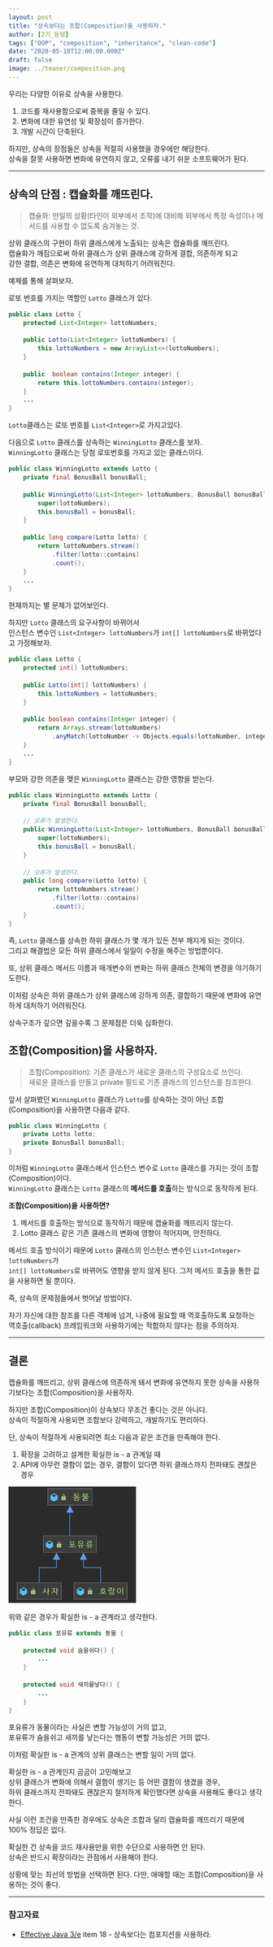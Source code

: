 ```yaml
---
layout: post  
title: "상속보다는 조합(Composition)을 사용하자."  
author: [2기_둔덩]
tags: ["OOP", "composition", "inheritance", "clean-code"]
date: "2020-05-18T12:00:00.000Z"
draft: false
image: ../teaser/composition.png
---
```


우리는 다양한 이유로 상속을 사용한다.

1.  코드를 재사용함으로써 중복을 줄일 수 있다.
2.  변화에 대한 유연성 및 확장성이 증가한다.
3.  개발 시간이 단축된다.

하지만, 상속의 장점들은 상속을 적절히 사용했을 경우에만 해당한다.  
상속을 잘못 사용하면 변화에 유연하지 않고, 오류를 내기 쉬운 소프트웨어가 된다.

---

## 상속의 단점 : 캡슐화를 깨뜨린다.

> 캡슐화: 만일의 상황(타인이 외부에서 조작)에 대비해 외부에서 특정 속성이나 메서드를 사용할 수 없도록 숨겨놓는 것.

상위 클래스의 구현이 하위 클래스에게 노출되는 상속은 캡슐화를 깨뜨린다.  
캡슐화가 깨짐으로써 하위 클래스가 상위 클래스에 강하게 결합, 의존하게 되고  
강한 결합, 의존은 변화에 유연하게 대처하기 어려워진다.

예제를 통해 살펴보자.

로또 번호를 가지는 역할인 `Lotto` 클래스가 있다.

```java
public class Lotto {
    protected List<Integer> lottoNumbers;

    public Lotto(List<Integer> lottoNumbers) {
        this.lottoNumbers = new ArrayList<>(lottoNumbers);
    }

    public  boolean contains(Integer integer) {
        return this.lottoNumbers.contains(integer);
    }
    ...
}
```

`Lotto`클래스는 로또 번호를 `List<Integer>`로 가지고있다.

다음으로 `Lotto` 클래스를 상속하는 `WinningLotto` 클래스를 보자.  
`WinningLotto` 클래스는 당첨 로또번호를 가지고 있는 클래스이다.  

```java
public class WinningLotto extends Lotto {
    private final BonusBall bonusBall;
    
    public WinningLotto(List<Integer> lottoNumbers, BonusBall bonusBall) {
        super(lottoNumbers);
        this.bonusBall = bonusBall;
    }

    public long compare(Lotto lotto) {
        return lottoNumbers.stream()
            .filter(lotto::contains)
            .count();
    }
    ...
}
```

현재까지는 별 문제가 없어보인다.

하지만 `Lotto` 클래스의 요구사항이 바뀌어서  
인스턴스 변수인 `List<Integer> lottoNumbers`가 `int[] lottoNumbers`로 바뀌었다고 가정해보자.

```java
public class Lotto {
    protected int[] lottoNumbers;

    public Lotto(int[] lottoNumbers) {
        this.lottoNumbers = lottoNumbers;
    }

    public boolean contains(Integer integer) {
        return Arrays.stream(lottoNumbers)
            .anyMatch(lottoNumber -> Objects.equals(lottoNumber, integer));
    }
    ...
}
```

부모와 강한 의존을 맺은 `WinningLotto` 클래스는 강한 영향을 받는다.

```java
public class WinningLotto extends Lotto {
    private final BonusBall bonusBall;

    // 오류가 발생한다.
    public WinningLotto(List<Integer> lottoNumbers, BonusBall bonusBall) {
        super(lottoNumbers);
        this.bonusBall = bonusBall;
    }
	
    // 오류가 발생한다.
    public long compare(Lotto lotto) {
        return lottoNumbers.stream()
            .filter(lotto::contains)
            .count();
    }
}
```

즉, `Lotto` 클래스를 상속한 하위 클래스가 몇 개가 있든 전부 깨지게 되는 것이다.  
그리고 해결법은 모든 하위 클래스에서 일일이 수정을 해주는 방법뿐이다.

또, 상위 클래스 메서드 이름과 매개변수의 변화는 하위 클래스 전체의 변경을 야기하기도한다.

이처럼 상속은 하위 클래스가 상위 클래스에 강하게 의존, 결합하기 때문에 변화에 유연하게 대처하기 어려워진다.  

상속구조가 깊으면 깊을수록 그 문제점은 더욱 심화한다.

## 조합(Composition)을 사용하자.

> 조합(Composition): 기존 클래스가 새로운 클래스의 구성요소로 쓰인다.  
> 새로운 클래스를 만들고 private 필드로 기존 클래스의 인스턴스를 참조한다.

앞서 살펴봤던 `WinningLotto` 클래스가 `Lotto`를 상속하는 것이 아닌 조합(Composition)을 사용하면 다음과 같다.

```java
public class WinningLotto {
    private Lotto lotto;
    private BonusBall bonusBall;
}
```

이처럼 `WinningLotto` 클래스에서 인스턴스 변수로 `Lotto` 클래스를 가지는 것이 조합(Composition)이다.  
`WinningLotto` 클래스는 `Lotto` 클래스의 **메서드를 호출**하는 방식으로 동작하게 된다.

**조합(Composition)을 사용하면?**

1.  메서드를 호출하는 방식으로 동작하기 때문에 캡슐화를 깨뜨리지 않는다.
2.  Lotto 클래스 같은 기존 클래스의 변화에 영향이 적어지며, 안전하다.

메서드 호출 방식이기 때문에 `Lotto` 클래스의 인스턴스 변수인 `List<Integer> lottoNumbers`가  
`int[] lottoNumbers`로 바뀌어도 영향을 받지 않게 된다.
그저 메서드 호출을 통한 값을 사용하면 될 뿐이다.

즉, 상속의 문제점들에서 벗어날 방법이다.

자기 자신에 대한 참조를 다른 객체에 넘겨, 나중에 필요할 때 역호출하도록 요청하는  
역호출(callback) 프레임워크와 사용하기에는 적합하지 않다는 점을 주의하자.

---

## 결론

캡슐화를 깨뜨리고, 상위 클래스에 의존하게 돼서 변화에 유연하지 못한 상속을 사용하기보다는 조합(Composition)을 사용하자.

하지만 조합(Composition)이 상속보다 무조건 좋다는 것은 아니다.  
상속이 적절하게 사용되면 조합보다 강력하고, 개발하기도 편리하다.

단, 상속이 적절하게 사용되려면 최소 다음과 같은 조건을 만족해야 한다.

1.  확장을 고려하고 설계한 확실한 is - a 관계일 때
2.  API에 아무런 결함이 없는 경우, 결함이 있다면 하위 클래스까지 전파돼도 괜찮은 경우

![상속 예제 이미지](../images/inheritance-example.png)

위와 같은 경우가 확실한 is - a 관계라고 생각한다.

```java
public class 포유류 extends 동물 {

    protected void 숨을쉬다() {
        ...
    }

    protected void 새끼를낳다() {
        ...
    }
}
```

포유류가 동물이라는 사실은 변할 가능성이 거의 없고,  
포유류가 숨을쉬고 새끼를 낳는다는 행동이 변할 가능성은 거의 없다.

이처럼 확실한 is - a 관계의 상위 클래스는 변할 일이 거의 없다.

확실한 is - a 관계인지 곰곰이 고민해보고  
상위 클래스가 변화에 의해서 결함이 생기는 등 어떤 결함이 생겼을 경우,  
하위 클래스까지 전파돼도 괜찮은지 철저하게 확인했다면 상속을 사용해도 좋다고 생각한다.

사실 이런 조건을 만족한 경우에도 상속은 조합과 달리 캡슐화를 깨뜨리기 때문에 100% 정답은 없다.

확실한 건 상속을 코드 재사용만을 위한 수단으로 사용하면 안 된다.  
상속은 반드시 확장이라는 관점에서 사용해야 한다.

상황에 맞는 최선의 방법을 선택하면 된다. 다만, 애매할 때는 조합(Composition)을 사용하는 것이 좋다.

---

### 참고자료

-   [Effective Java 3/e](http://www.yes24.com/Product/Goods/65551284) item 18 - 상속보다는 컴포지션을 사용하라.

